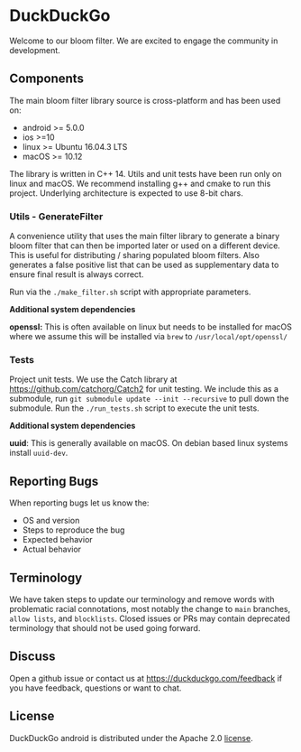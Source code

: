 # DuckDuckGo

Welcome to our bloom filter. We are excited to engage the community in development.

## Components

The main bloom filter library source is cross-platform and has been used on:
- android >= 5.0.0
- ios >=10
- linux >= Ubuntu 16.04.3 LTS
- macOS >= 10.12

The library is written in C++ 14. Utils and unit tests have been run only on linux and macOS.
We recommend installing g++ and cmake to run this project. Underlying architecture is expected
to use 8-bit chars.

### Utils - GenerateFilter
A convenience utility that uses the main filter library to generate a binary bloom filter that can then be imported 
 later or used on a different device. This is useful for distributing / sharing populated bloom filters.
 Also generates a false positive list that can be used as supplementary data to ensure final result is always correct.

Run via the `./make_filter.sh` script with appropriate parameters.

**Additional system dependencies**

**openssl:** This is often available on linux but needs to be installed
 for macOS where we assume this will be installed via `brew` to `/usr/local/opt/openssl/`

### Tests
Project unit tests. We use the Catch library at https://github.com/catchorg/Catch2 for unit testing.
We include this as a submodule, run `git submodule update --init --recursive` to pull down the submodule.
Run the `./run_tests.sh` script to execute the unit tests.

**Additional system dependencies**

**uuid**: This is generally available on macOS. On debian based linux systems 
install `uuid-dev`.

## Reporting Bugs

When reporting bugs let us know the:
* OS and version
* Steps to reproduce the bug
* Expected behavior
* Actual behavior

## Terminology
We have taken steps to update our terminology and remove words with problematic racial connotations, most notably the change to `main` branches, `allow lists`, and `blocklists`. Closed issues or PRs may contain deprecated terminology that should not be used going forward.

## Discuss

Open a github issue or contact us at https://duckduckgo.com/feedback if you have feedback, questions or want to chat.

## License
DuckDuckGo android is distributed under the Apache 2.0 [license](LICENSE).
